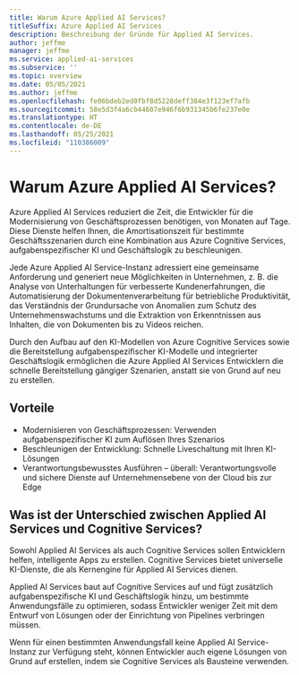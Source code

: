 ```yaml
---
title: Warum Azure Applied AI Services?
titleSuffix: Azure Applied AI Services
description: Beschreibung der Gründe für Applied AI Services.
author: jeffme
manager: jeffme
ms.service: applied-ai-services
ms.subservice: ''
ms.topic: overview
ms.date: 05/05/2021
ms.author: jeffme
ms.openlocfilehash: fe06bdeb2ed0fbf8d5228deff384e3f123ef7afb
ms.sourcegitcommit: 58e5d3f4a6cb44607e946f6b931345b6fe237e0e
ms.translationtype: HT
ms.contentlocale: de-DE
ms.lasthandoff: 05/25/2021
ms.locfileid: "110386009"
---
```

# <a name="why-azure-applied-ai-services"></a>Warum Azure Applied AI Services?

Azure Applied AI Services reduziert die Zeit, die Entwickler für die Modernisierung von Geschäftsprozessen benötigen, von Monaten auf Tage. Diese Dienste helfen Ihnen, die Amortisationszeit für bestimmte Geschäftsszenarien durch eine Kombination aus Azure Cognitive Services, aufgabenspezifischer KI und Geschäftslogik zu beschleunigen.  

Jede Azure Applied AI Service-Instanz adressiert eine gemeinsame Anforderung und generiert neue Möglichkeiten in Unternehmen, z. B. die Analyse von Unterhaltungen für verbesserte Kundenerfahrungen, die Automatisierung der Dokumentenverarbeitung für betriebliche Produktivität, das Verständnis der Grundursache von Anomalien zum Schutz des Unternehmenswachstums und die Extraktion von Erkenntnissen aus Inhalten, die von Dokumenten bis zu Videos reichen.

Durch den Aufbau auf den KI-Modellen von Azure Cognitive Services sowie die Bereitstellung aufgabenspezifischer KI-Modelle und integrierter Geschäftslogik ermöglichen die Azure Applied AI Services Entwicklern die schnelle Bereitstellung gängiger Szenarien, anstatt sie von Grund auf neu zu erstellen.

## <a name="benefits"></a>Vorteile 
-   Modernisieren von Geschäftsprozessen: Verwenden aufgabenspezifischer KI zum Auflösen Ihres Szenarios
-   Beschleunigen der Entwicklung: Schnelle Liveschaltung mit Ihren KI-Lösungen
-   Verantwortungsbewusstes Ausführen – überall: Verantwortungsvolle und sichere Dienste auf Unternehmensebene von der Cloud bis zur Edge 
 

## <a name="what-is-the-difference-between-applied-ai-services-and--cognitive-services"></a>Was ist der Unterschied zwischen Applied AI Services und Cognitive Services? 
 
Sowohl Applied AI Services als auch Cognitive Services sollen Entwicklern helfen, intelligente Apps zu erstellen. Cognitive Services bietet universelle KI-Dienste, die als Kernengine für Applied AI Services dienen.  
 
Applied AI Services baut auf Cognitive Services auf und fügt zusätzlich aufgabenspezifische KI und Geschäftslogik hinzu, um bestimmte Anwendungsfälle zu optimieren, sodass Entwickler weniger Zeit mit dem Entwurf von Lösungen oder der Einrichtung von Pipelines verbringen müssen.  
 
Wenn für einen bestimmten Anwendungsfall keine Applied AI Service-Instanz zur Verfügung steht, können Entwickler auch eigene Lösungen von Grund auf erstellen, indem sie Cognitive Services als Bausteine verwenden. 
